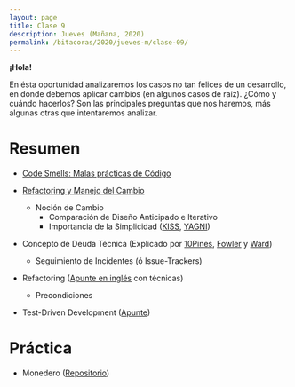 ```yaml
---
layout: page
title: Clase 9
description: Jueves (Mañana, 2020)
permalink: /bitacoras/2020/jueves-m/clase-09/
---
```


**¡Hola!**

En ésta oportunidad analizaremos los casos no tan felices de un desarrollo, en donde debemos aplicar cambios (en algunos casos de raíz). ¿Cómo y cuándo hacerlos? Son las principales preguntas que nos haremos, más algunas otras que intentaremos analizar.

# Resumen

- [Code Smells: Malas prácticas de Código](https://docs.google.com/document/d/1N-ZFQqcmge7TozZ1zOcW1tbFrn9IFEJm91X8MFGysik/edit)

- [Refactoring y Manejo del Cambio](https://docs.google.com/document/d/1cAje0qwy3Cus_ob0r-tatbcT01sDFeLt3MmSVmLeSxk/edit)
  - Noción de Cambio
    - Comparación de Diseño Anticipado e Iterativo
    - Importancia de la Simplicidad ([KISS](https://es.wikipedia.org/wiki/Principio_KISS), [YAGNI](https://es.wikipedia.org/wiki/YAGNI)) 

- Concepto de Deuda Técnica (Explicado por [10Pines](https://docs.google.com/viewer?a=v&pid=sites&srcid=ZGVmYXVsdGRvbWFpbnx1dG5kZXNpZ258Z3g6ZTIyOGM3NjBjMWE4OTIx), [Fowler](https://martinfowler.com/bliki/TechnicalDebt.html) y [Ward](http://wiki.c2.com/?WardExplainsDebtMetaphor))
  - Seguimiento de Incidentes (ó Issue-Trackers)
  
- Refactoring ([Apunte en inglés](https://sourcemaking.com/refactoring) con técnicas)
  - Precondiciones
  
- Test-Driven Development ([Apunte](https://docs.google.com/document/d/11mVR-4wEZhlQMDEqrfQeYLypEsrSqXv98dr78SA0Oq4/edit#heading=h.mm7wfgq1wuu1))

# Práctica

- Monedero ([Repositorio](https://github.com/dds-utn/dds-monedero-java8))
